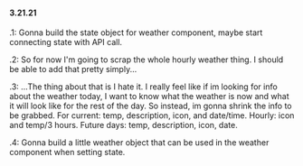 #### 3.21.21

.1: Gonna build the state object for weather component, maybe start connecting state with API call.

.2: So for now I'm going to scrap the whole hourly weather thing. I should be able to add that pretty simply...

.3: ...The thing about that is I hate it. I really feel like if im looking for info about the weather today, I want to know what the weather is now and what it will look like for the rest of the day. So instead, im gonna shrink the info to be grabbed. For current: temp, description, icon, and date/time. Hourly: icon and temp/3 hours. Future days: temp, description, icon, date.

.4: Gonna build a little weather object that can be used in the weather component when setting state.
